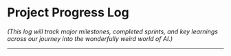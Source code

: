# Project Progress Log

_(This log will track major milestones, completed sprints, and key learnings across our journey into the wonderfully weird world of AI.)_

---
